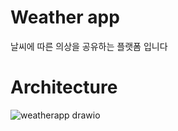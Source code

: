 # Weather app
날씨에 따른 의상을 공유하는 플랫폼 입니다

# Architecture
![weatherapp drawio](https://github.com/user-attachments/assets/d389a967-008d-4901-a211-3640373dd900)

